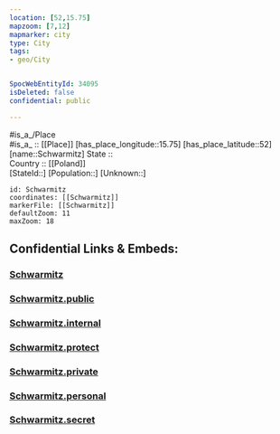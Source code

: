 ```yaml
---
location: [52,15.75] 
mapzoom: [7,12] 
mapmarker: city 
type: City
tags:
- geo/City


SpocWebEntityId: 34095
isDeleted: false
confidential: public

---
```

#is_a_/Place  
#is_a_ :: [[Place]] 
[has_place_longitude::15.75] 
[has_place_latitude::52] 
[name::Schwarmitz] 
State ::  
Country :: [[Poland]]  
[StateId::] 
[Population::] 
[Unknown::] 


```leaflet
id: Schwarmitz
coordinates: [[Schwarmitz]] 
markerFile: [[Schwarmitz]] 
defaultZoom: 11 
maxZoom: 18
```


## Confidential Links & Embeds: 

### [Schwarmitz](/_Standards/Earth/Continent/Europe/Europe~East/Poland/Provinces~Poland/Lubusz/City/Schwarmitz.md) 

### [Schwarmitz.public](/_public/Earth/Continent/Europe/Europe~East/Poland/Provinces~Poland/Lubusz/City/Schwarmitz.public.md) 

### [Schwarmitz.internal](/_internal/Earth/Continent/Europe/Europe~East/Poland/Provinces~Poland/Lubusz/City/Schwarmitz.internal.md) 

### [Schwarmitz.protect](/_protect/Earth/Continent/Europe/Europe~East/Poland/Provinces~Poland/Lubusz/City/Schwarmitz.protect.md) 

### [Schwarmitz.private](/_private/Earth/Continent/Europe/Europe~East/Poland/Provinces~Poland/Lubusz/City/Schwarmitz.private.md) 

### [Schwarmitz.personal](/_personal/Earth/Continent/Europe/Europe~East/Poland/Provinces~Poland/Lubusz/City/Schwarmitz.personal.md) 

### [Schwarmitz.secret](/_secret/Earth/Continent/Europe/Europe~East/Poland/Provinces~Poland/Lubusz/City/Schwarmitz.secret.md)

